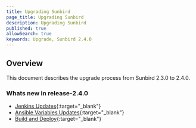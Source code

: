 ```yaml
---
title: Upgrading Sunbird
page_title: Upgrading Sunbird
description: Upgrading Sunbird
published: true
allowSearch: true
keywords: Upgrade, Sunbird 2.4.0
---
```


## Overview

This document describes the upgrade process from Sunbird 2.3.0 to 2.4.0.

### Whats new in release-2.4.0

* [Jenkins Updates](developer-docs/upgrade/jenkins_updates){:target="_blank"}
* [Ansible Variables Updates](developer-docs/upgrade/update_ansible_variables){:target="_blank"}
* [Build and Deploy](developer-docs/upgrade/build_n_deploy){:target="_blank"}
